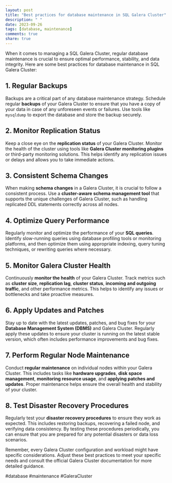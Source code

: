 ```yaml
---
layout: post
title: "Best practices for database maintenance in SQL Galera Cluster"
description: " "
date: 2023-09-26
tags: [database, maintenance]
comments: true
share: true
---
```


When it comes to managing a SQL Galera Cluster, regular database maintenance is crucial to ensure optimal performance, stability, and data integrity. Here are some best practices for database maintenance in SQL Galera Cluster:

## 1. Regular Backups
Backups are a critical part of any database maintenance strategy. Schedule regular **backups** of your Galera Cluster to ensure that you have a copy of your data in case of any unforeseen events or failures. Use tools like `mysqldump` to export the database and store the backup securely.

## 2. Monitor Replication Status
Keep a close eye on the **replication status** of your Galera Cluster. Monitor the health of the cluster using tools like **Galera Cluster monitoring plugins** or third-party monitoring solutions. This helps identify any replication issues or delays and allows you to take immediate actions.

## 3. Consistent Schema Changes
When making **schema changes** in a Galera Cluster, it is crucial to follow a consistent process. Use a **cluster-aware schema management tool** that supports the unique challenges of Galera Cluster, such as handling replicated DDL statements correctly across all nodes.

## 4. Optimize Query Performance
Regularly monitor and optimize the performance of your **SQL queries**. Identify slow-running queries using database profiling tools or monitoring platforms, and then optimize them using appropriate indexing, query tuning techniques, or rewriting queries where necessary.

## 5. Monitor Galera Cluster Health
Continuously **monitor the health** of your Galera Cluster. Track metrics such as **cluster size**, **replication lag**, **cluster status**, **incoming and outgoing traffic**, and other performance metrics. This helps to identify any issues or bottlenecks and take proactive measures.

## 6. Apply Updates and Patches
Stay up to date with the latest updates, patches, and bug fixes for your **Database Management System (DBMS)** and Galera Cluster. Regularly apply these updates to ensure your cluster is running on the latest stable version, which often includes performance improvements and bug fixes.

## 7. Perform Regular Node Maintenance
Conduct **regular maintenance** on individual nodes within your Galera Cluster. This includes tasks like **hardware upgrades**, **disk space management**, **monitoring resource usage**, and **applying patches and updates**. Proper maintenance helps ensure the overall health and stability of your cluster.

## 8. Test Disaster Recovery Procedures
Regularly test your **disaster recovery procedures** to ensure they work as expected. This includes restoring backups, recovering a failed node, and verifying data consistency. By testing these procedures periodically, you can ensure that you are prepared for any potential disasters or data loss scenarios.

Remember, every Galera Cluster configuration and workload might have specific considerations. Adjust these best practices to meet your specific needs and consult the official Galera Cluster documentation for more detailed guidance.

#database #maintenance #GaleraCluster